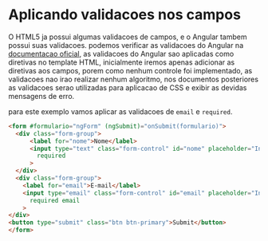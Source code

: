 # Aplicando validacoes nos campos

O HTML5 ja possui algumas validacoes de campos, e o Angular tambem possui suas validacoes. podemos verificar as validacoes do Angular na [documentacao oficial](https://angular.io/api?query=validator), as validacoes do Angular sao aplicadas como diretivas no template HTML, inicialmente iremos apenas adicionar as diretivas aos campos, porem como nenhum controle foi implementado, as validacoes nao irao realizar nenhum algoritmo, nos documentos posteriores as validacoes serao utilizadas para aplicacao de CSS e exibir as devidas mensagens de erro.

para este exemplo vamos aplicar as validacoes de `email` e `required`.

```HTML
<form #formulario="ngForm" (ngSubmit)="onSubmit(formulario)">
  <div class="form-group">
      <label for="nome">Nome</label>
      <input type="text" class="form-control" id="nome" placeholder="Insira o nome" name="nome" [(ngModel)]="usuario.nome"
        required
      >
  </div>
  <div class="form-group">
    <label for="email">E-mail</label>
    <input type="email" class="form-control" id="email" placeholder="Insira o e-mail" name="email" [(ngModel)]="usuario.email"
      required email
    >
</div>
<button type="submit" class="btn btn-primary">Submit</button>
</form>
```
